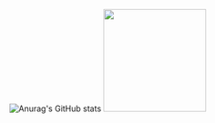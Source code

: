 ![Anurag's GitHub stats](https://github-readme-stats.vercel.app/api?username=eiiko6&count_private=true&show_icons=true&include_all_commits=true&bg_color=0d1117&title_color=638cc6&ring_color=638cc6&icon_color=386ab0&text_color=d4d4d4&count_private=true&hide_border=true&hide=contribs&custom_title=My%20stats:)
<a href="https://github.com/eiiko6">
  <img src="https://cdn.discordapp.com/attachments/851501348775657543/1137072203016458280/GyK2BG9.gif" width="180"/>
</a>
